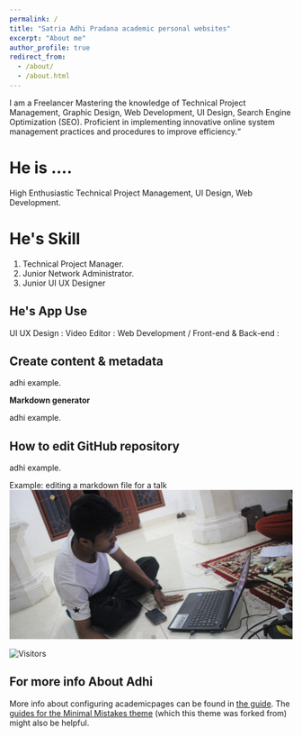 ```yaml
---
permalink: /
title: "Satria Adhi Pradana academic personal websites"
excerpt: "About me"
author_profile: true
redirect_from: 
  - /about/
  - /about.html
---
```


I am a Freelancer Mastering the knowledge of Technical Project Management, Graphic Design, Web Development, UI Design, Search Engine Optimization (SEO). Proficient in implementing innovative online system management practices and procedures to improve efficiency.“

He is ....
======
High Enthusiastic Technical Project Management, UI Design, Web Development.

He's Skill
======
1. Technical Project Manager.
2. Junior Network Administrator. 
3. Junior UI UX Designer


He's App Use 
------
UI UX Design :
Video Editor :
Web Development / Front-end & Back-end :

Create content & metadata
------
adhi example.

**Markdown generator**

adhi example.

How to edit GitHub repository
------
adhi example. 

Example: editing a markdown file for a talk
![Editing a markdown file for a talk](/images/editing-talk.png)

![Visitors](https://visitor-badge.glitch.me/badge?page_id=SatriaAdhiPradana)

For more info About Adhi
------
More info about configuring academicpages can be found in [the guide](https://academicpages.github.io/markdown/). The [guides for the Minimal Mistakes theme](https://mmistakes.github.io/minimal-mistakes/docs/configuration/) (which this theme was forked from) might also be helpful.
